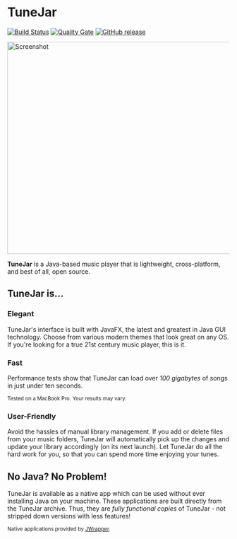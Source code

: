 # TuneJar
[![Build Status](https://travis-ci.org/sudiamanj/TuneJar.svg?branch=master)](https://travis-ci.org/sudiamanj/TuneJar) [![Quality Gate](https://sonarqube.com/api/badges/measure?key=com.sudicode:tunejar&metric=coverage)](https://sonarqube.com/dashboard/index/com.sudicode:tunejar) [![GitHub release](https://img.shields.io/github/release/sudiamanj/TuneJar.svg)](https://github.com/sudiamanj/TuneJar/releases)

<img src="https://raw.githubusercontent.com/sudiamanj/TuneJar/master/src/main/resources/img/screenshot.png" alt="Screenshot" width="800" height="480">

**TuneJar** is a Java-based music player that is lightweight, cross-platform, and best of all, open source.

## TuneJar is...

### Elegant
TuneJar's interface is built with JavaFX, the latest and greatest in Java GUI technology. Choose from various modern themes that look great on any OS. If you're looking for a true 21st century music player, this is it.

### Fast
Performance tests show that TuneJar can load over *100 gigabytes* of songs in just under ten seconds.

<sup>Tested on a MacBook Pro. Your results may vary.</sup>

### User-Friendly
Avoid the hassles of manual library management. If you add or delete files from your music folders, TuneJar will automatically pick up the changes and update your library accordingly (on its next launch). Let TuneJar do all the hard work for you, so that you can spend more time enjoying your tunes.

## No Java? No Problem!
TuneJar is available as a native app which can be used without ever installing Java on your machine. These applications are built directly from the TuneJar archive. Thus, they are *fully functional copies* of TuneJar - not stripped down versions with less features!

<sup>Native applications provided by [JWrapper](http://www.jwrapper.com/).</sup>
